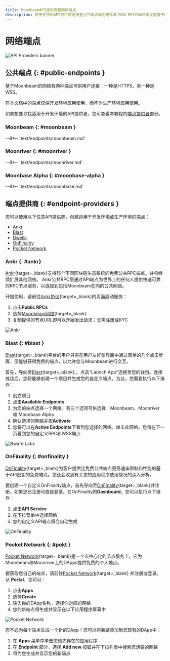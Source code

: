 ```yaml
---
title: MoonbeamAPI提供商和网络端点
description: 使用支持的API提供商连接至公共端点或创建私有JSON RPC和WSS端点至基于Moonbeam的网络。
---
```


# 网络端点

![API Providers banner](/images/builders/get-started/endpoints/endpoints-banner.png)

## 公共端点 {: #public-endpoints }

基于Moonbeam的网络有两种端点可供用户连接：一种是HTTPS，另一种是WSS。

在本文档中的端点仅供开发环境应用使用，而不为生产环境应用使用。

如果想要寻找适用于开发环境的API提供者，您可查看本教程的[端点提供者](#endpoint-providers)部分。

### Moonbeam {: #moonbeam }

--8<-- 'text/endpoints/moonbeam.md'

### Moonriver {: #moonriver }

--8<-- 'text/endpoints/moonriver.md'

### Moonbase Alpha {: #moonbase-alpha }

--8<-- 'text/endpoints/moonbase.md'

## 端点提供商 {: #endpoint-providers } 

您可以使用以下任意API提供商，创建适用于开发环境或生产环境的端点：

- [Ankr](#ankr)
- [Blast](#blast)
- [Dwellir](#dwellir)
- [OnFinality](#onfinality)
- [Pocket Network](#pokt)

### Ankr {: #ankr}

[Ankr](https://www.ankr.com/){target=_blank}支持15个不同区块链生态系统的免费公共RPC端点，并将继续扩展其他网络。 Ankr公共RPC层通过API端点为世界上的任何人提供快速可靠的RPC节点服务，以连接到包括Moonbeam在内的公共网络。

开始使用，请前往[Ankr协议](https://www.ankr.com/protocol/){target=_blank}的页面启动服务：

1. 点击**Public RPCs**
2. 选择[Moonbeam网络](https://www.ankr.com/protocol/public/moonbeam/){target=_blank}
3. 复制提供的节点URL即可以开始发出请求；无需注册或KYC

![Ankr](/images/builders/get-started/endpoints/endpoints-1.png)

### Blast {: #blast }

[Blast](https://blastapi.io/){target=_blank}平台的用户只需在用户友好型界面中通过简单的几个点击步骤，便能够获得免费的端点，以允许您与Moonbeam进行交互。

首先，导向至[Blast](https://blastapi.io/){target=_blank},，点击“Launch App"连接至您的钱包。连接成功后，您将能够创建一个项目并生成您的自定义端点。为此，您需要执行以下操作：

1. 创立项目
2. 点击**Available Endpoints**
3. 为您的端点选择一个网络。有三个选项可供选择：Moonbeam、Moonriver 和 Moonbase Alpha
4. 确认选择的网络并按**Activate**
5. 您将可以在**Active Endpoints**下看到您选择的网络。单击此网络，您将在下一页看到您的自定义RPC和WSS端点

![Bware Labs](/images/builders/get-started/endpoints/endpoints-2.png)

<!--### Dwellir {: #dwellir }

[Dwellir](https://dwellir.com/development-nodes/){target=_blank}在自有和自营的裸机集群上为开发人员和专用节点提供免费端点。 Dwellir正在构建自定义数据解决方案和工具，如有相关需求可以与项目方联系。

请访问[Dwellir](https://dwellir.com/development-nodes/){target=_blank}开始使用：

1. 输入您的**姓名**和**电子邮件**
2. 从列表中选择网络
3. 选择您想要的**服务级别**
4. 点击**注册**

您的自定义端点将被部署。

![Dwellir](/images/builders/get-started/endpoints/endpoints-3.png)-->

### OnFinality {: #onfinality }

[OnFinality](https://onfinality.io/){target=_blank}为客户提供比免费公共端点更高速率限制和性能的基于API密钥的免费端点。您还会收到有关您的应用程序使用情况的深入分析。

要创建一个自定义OnFinality端点，首先导向至[OnFinality](https://onfinality.io/){target=_blank}并注册。如果您已注册可直接登录。在OnFinality的**Dashboard**，您可以执行以下操作：

1. 点击**API Service**
2. 在下拉菜单中选择网络
3. 您的自定义API端点将会自动生成

![OnFinality](/images/builders/get-started/endpoints/endpoints-4.png)

### Pocket Network {: #pokt }

[Pocket Network](https://pokt.network/){target=_blank}是一个去中心化的节点服务上，它为Moonbeam和Moonriver上的DApps提供免费的个人端点。

要获取您自己的端点，请前往[Pocket Network](https://mainnet.portal.pokt.network/#/){target=_blank} 并注册或登录。从 **Portal**，您可以：


1. 点击**Apps**
2. 选择**Create**
3. 输入你的DApp名称，选择你对应的网络
4. 您的新端点将生成并显示在以下应用程序屏幕中

![Pocket Network](/images/builders/get-started/endpoints/endpoints-5.png)

您不必为每个端点生成一个新的DApp！您可以将新链添加到您现有的DApp中：

1. 在 **Apps** 菜单中单击您预先存在的应用程序
2. 在 **Endpoint** 部分，选择 **Add new** 按钮并在下拉列表中搜索您想要的网络
3. 将为您生成并显示您的新端点
